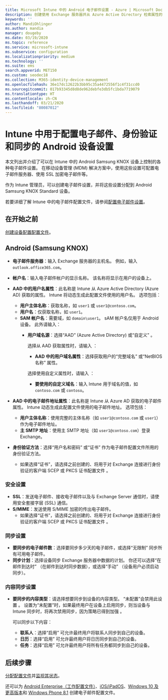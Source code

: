 ```yaml
---
title: Microsoft Intune 中的 Android 电子邮件设置 - Azure | Microsoft Docs
description: 创建使用 Exchange 服务器并从 Azure Active Directory 检索属性的设备配置电子邮件配置文件。 在 Android Samsung KNOX 设备上，使用 Microsoft Intune 启用 SSL 或 SMIME、通过证书或用户名/密码验证用户身份，以及同步电子邮件和日程安排。
keywords: ''
author: MandiOhlinger
ms.author: mandia
manager: dougeby
ms.date: 03/19/2020
ms.topic: reference
ms.service: microsoft-intune
ms.subservice: configuration
ms.localizationpriority: medium
ms.technology: ''
ms.suite: ems
search.appverid: MET150
ms.custom: seodec18
ms.collection: M365-identity-device-management
ms.openlocfilehash: 36e17dc12622b3bb95c35a4472556f1c4f31ccd0
ms.sourcegitcommit: 017b93345d8d8de962debfe3db5fc1bda7719079
ms.translationtype: HT
ms.contentlocale: zh-CN
ms.lasthandoff: 03/21/2020
ms.locfileid: "80087012"
---
```

# <a name="android-device-settings-to-configure-email-authentication-and-synchronization-in-intune"></a>Intune 中用于配置电子邮件、身份验证和同步的 Android 设备设置

本文列出并介绍了可以在 Intune 中的 Android Samsung KNOX 设备上控制的各种电子邮件设置。 在移动设备管理 (MDM) 解决方案中，使用这些设置可配置电子邮件服务器、使用 SSL 加密电子邮件等。

作为 Intune 管理员，可以创建电子邮件设置，并将这些设置分配到 Android Samsung KNOX Standard 设备。

若要详细了解 Intune 中的电子邮件配置文件，请参阅[配置电子邮件设置](email-settings-configure.md)。

## <a name="before-you-begin"></a>在开始之前

[创建设备配置配置文件](email-settings-configure.md)。

## <a name="android-samsung-knox"></a>Android (Samsung KNOX)

- **电子邮件服务器**：输入 Exchange 服务器的主机名。 例如，输入 `outlook.office365.com`。
- **帐户名**：输入电子邮件帐户的显示名称。 该名称将显示在用户的设备上。
- **AAD 中的用户名属性**：此名称是 Intune 从 Azure Active Directory (Azure AD) 获取的属性。 Intune 将动态生成此配置文件使用的用户名。 选项包括：
  - **用户主体名称**：获取名称，如 `user1` 或 `user1@contoso.com`。
  - **用户名**：仅获取名称，如 `user1`。
  - **SAM 帐户名**：需要域，如 `domain\user1`。 sAM 帐户名仅用于 Android 设备。 此外请输入：  
    - **用户域名源**：选择“AAD”  (Azure Active Directory) 或“自定义”  。

      选择从 AAD 获取属性时，请输入  ：
      - **AAD 中的用户域名属性**：选择获取用户的“完整域名”  或“NetBIOS 名称”  属性。

      选择使用自定义属性时，请输入  ：
      - **要使用的自定义域名**：输入 Intune 用于域名的值，如 `contoso.com` 或 `contoso`。

- **AAD 中的电子邮件地址属性**：此名称是 Intune 从 Azure AD 获取的电子邮件属性。 Intune 动态生成此配置文件使用的电子邮件地址。 选项包括：
  - **用户主体名称**：使用完整的主体名称（如 `user1@contoso.com` 或 `user1`）作为电子邮件地址。
  - **主 SMTP 地址**：使用主 SMTP 地址（如 `user1@contoso.com`）登录 Exchange。

- **身份验证方法**：选择“用户名和密码”  或“证书”  作为电子邮件配置文件所用的身份验证方法。
  - 如果选择“证书”，请选择之前创建的、将用于对 Exchange 连接进行身份验证的客户端 SCEP 或 PKCS 证书配置文件  。

### <a name="security-settings"></a>安全设置

- **SSL**：发送电子邮件、接收电子邮件以及与 Exchange Server 通信时，请使用安全套接字层 (SSL) 通信。
- **S/MIME**：发送使用 S/MIME 加密的传出电子邮件。
  - 如果选择“证书”，请选择之前创建的、将用于对 Exchange 连接进行身份验证的客户端 SCEP 或 PKCS 证书配置文件  。

### <a name="synchronization-settings"></a>同步设置

- **要同步的电子邮件数**：选择要同步多少天的电子邮件，或选择“无限制”  同步所有可用电子邮件。
- **同步计划**：选择设备同步 Exchange 服务器中数据的计划。 你还可以选择“在邮件到达时”  （在邮件到达时同步数据），或选择“手动”  （设备用户必须启动同步）。

### <a name="content-sync-settings"></a>内容同步设置

- **要同步的内容类型**：请选择想要同步到设备的内容类型。 “未配置”会禁用此设置  。 设置为“未配置”时，如果最终用户在设备上启用同步，则当设备与 Intune 同步时，将再次禁用同步，因为策略已得到加强  。 

  可以同步以下内容：  
  - **联系人**：选择“启用”  可允许最终用户将联系人同步到自己的设备。
  - **日历**：选择“启用”  可允许最终用户将日历同步到自己的设备。
  - **任务**：选择“启用”  可允许最终用户将所有任务都同步到自己的设备。

## <a name="next-steps"></a>后续步骤

[分配配置文件](device-profile-assign.md)并[监视其状态](device-profile-monitor.md)。

还可以为 [Android Enterprise（工作配置文件）](email-settings-android-enterprise.md)、[iOS/iPadOS](email-settings-ios.md)、[Windows 10 及更高版本](email-settings-windows-10.md)和 [Windows Phone 8.1](email-settings-windows-phone-8-1.md) 创建电子邮件配置文件。
